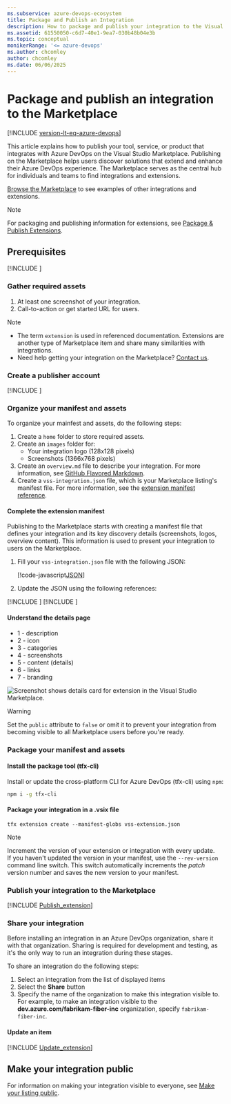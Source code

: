 ```yaml
---
ms.subservice: azure-devops-ecosystem
title: Package and Publish an Integration
description: How to package and publish your integration to the Visual Studio Marketplace
ms.assetid: 61550050-c6d7-40e1-9ea7-030b48b04e3b
ms.topic: conceptual
monikerRange: '<= azure-devops'
ms.author: chcomley
author: chcomley
ms.date: 06/06/2025
---
```


# Package and publish an integration to the Marketplace

[!INCLUDE [version-lt-eq-azure-devops](../../includes/version-lt-eq-azure-devops.md)]

This article explains how to publish your tool, service, or product that integrates with Azure DevOps on the Visual Studio Marketplace. Publishing on the Marketplace helps users discover solutions that extend and enhance their Azure DevOps experience. The Marketplace serves as the central hub for individuals and teams to find integrations and extensions.

[Browse the Marketplace](https://marketplace.visualstudio.com) to see examples of other integrations and extensions.

> [!NOTE]
> For packaging and publishing information for extensions, see [Package & Publish Extensions](overview.md).

## Prerequisites

[!INCLUDE [](includes/before-publishing.md)]

### Gather required assets

1. At least one screenshot of your integration.
2. Call-to-action or get started URL for users.

> [!NOTE]
> - The term `extension` is used in referenced documentation. Extensions are another type of Marketplace item and share many similarities with integrations.
> - Need help getting your integration on the Marketplace? [Contact us](https://go.microsoft.com/fwlink/?LinkId=615292).

### Create a publisher account

[!INCLUDE [](./includes/create-publisher.md)]

### Organize your manifest and assets

To organize your mainfest and assets, do the following steps:

1. Create a `home` folder to store required assets.
2. Create an `images` folder for:
    * Your integration logo (128x128 pixels)
    * Screenshots (1366x768 pixels)
3. Create an `overview.md` file to describe your integration. For more information, see [GitHub Flavored Markdown](https://help.github.com/articles/github-flavored-markdown/).
4. Create a `vss-integration.json` file, which is your Marketplace listing's manifest file. For more information, see the [extension manifest reference](../develop/manifest.md).

#### Complete the extension manifest

Publishing to the Marketplace starts with creating a manifest file that defines your integration and its key discovery details (screenshots, logos, overview content). This information is used to present your integration to users on the Marketplace.

1. Fill your `vss-integration.json` file with the following JSON:

   [!code-javascript[JSON](../_data/integration.json)]

2. Update the JSON using the following references:

[!INCLUDE [](../includes/manifest-core.md)]
[!INCLUDE [](../includes/manifest-discovery.md)]

#### Understand the details page

* 1 - description
* 2 - icon
* 3 - categories
* 4 - screenshots
* 5 - content (details)
* 6 - links
* 7 - branding

![Screenshot shows details card for extension in the Visual Studio Marketplace.](../develop/media/extension-details-page.png)

> [!WARNING]
> Set the `public` attribute to `false` or omit it to prevent your integration from becoming visible to all Marketplace users before you're ready.

<a name="package"></a>

### Package your manifest and assets

#### Install the package tool (tfx-cli)

Install or update the cross-platform CLI for Azure DevOps (tfx-cli) using `npm`:

```bash
npm i -g tfx-cli
```

#### Package your integration in a .vsix file

```no-highlight
tfx extension create --manifest-globs vss-extension.json
```

> [!NOTE]
> Increment the version of your extension or integration with every update.  
> If you haven't updated the version in your manifest, use the `--rev-version` command line switch. This switch automatically increments the *patch* version number and saves the new version to your manifest.

### Publish your integration to the Marketplace

[!INCLUDE [Publish_extension](../includes/procedures/publish.md)]

### Share your integration

Before installing an integration in an Azure DevOps organization, share it with that organization. Sharing is required for development and testing, as it's the only way to run an integration during these stages.

To share an integration do the following steps:

1. Select an integration from the list of displayed items 
2. Select the **Share** button
3. Specify the name of the organization to make this integration visible to. For example, to make an integration visible to the **dev.azure.com/fabrikam-fiber-inc** organization, specify `fabrikam-fiber-inc`.

#### Update an item

[!INCLUDE [Update_extension](../includes/procedures/update.md)]

## Make your integration public

For information on making your integration visible to everyone, see [Make your listing public](./publicize.md).
